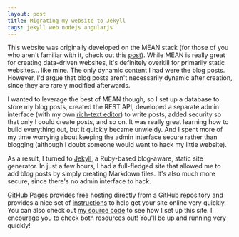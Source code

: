 ```yaml
---
layout: post
title: Migrating my website to Jekyll
tags: jekyll web nodejs angularjs
---
```


This website was originally developed on the MEAN stack (for those of you who aren't familiar with it, check out this <a href="/blog/2013/12/30/the-mean-stack">post</a>). While MEAN is really great for creating data-driven websites, it's definitely overkill for primarily static websites... like mine. The only dynamic content I had were the blog posts. However, I'd argue that blog posts aren't necessarily dynamic after creation, since they are rarely modified afterwards.

I wanted to leverage the best of MEAN though, so I set up a database to store my blog posts, created the REST API, developed a separate admin interface (with my own <a href="http://drejkim.github.io/rte-angular">rich-text editor</a>) to write posts, added security so that only I could create posts, and so on. It was really great learning how to build everything out, but it quickly became unwieldy. And I spent more of my time worrying about keeping the admin interface secure rather than blogging (although I doubt someone would want to hack my little website).

As a result, I turned to <a href="http://jekyllrb.com">Jekyll</a>, a Ruby-based blog-aware, static site generator. In just a few hours, I had a full-fledged site that allowed me to add blog posts by simply creating Markdown files. It's also much more secure, since there's no admin interface to hack.

<a href="https://pages.github.com">GitHub Pages</a> provides free hosting directly from a GitHub repository and provides a nice set of <a href="https://help.github.com/articles/using-jekyll-with-pages">instructions</a> to help get your site online very quickly. You can also check out <a href="https://github.com/drejkim/drejkim.github.io">my source code</a> to see how I set up this site. I encourage you to check both resources out! You'll be up and running very quickly!
